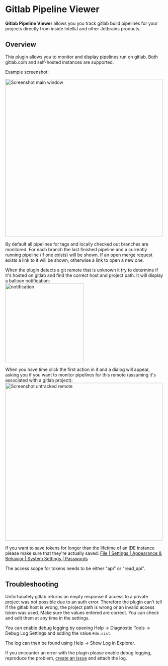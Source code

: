 # Gitlab Pipeline Viewer

<!-- Plugin description -->
**Gitlab Pipeline Viewer** allows you you track gitlab build pipelines for your projects directly from inside IntelliJ and other Jetbrains products.

<!-- Plugin description end -->

## Overview

This plugin allows you to monitor and display pipelines run on gitlab. Both gitlab.com and self-hosted instances are supported.

Example screenshot:

<img src="https://i.imgur.com/TtKN9p3.png" width="500" alt="Screenshot main window"/>

By default all pipelines for tags and locally checked out branches are monitored. For each branch the last finished pipeline and a currently running pipeline (if one exists) will be shown. If an open merge request exists a link to it will
be shown, otherwise a link to open a new one.

When the plugin detects a git remote that is unknown it try to determine if it's hosted on gitlab and find the correct
host and project path. It will display a balloon notification:<br>
<img src="https://i.imgur.com/AbsuJQR.png" width="250" alt="notification"/>

When you have time click the first action in it and a dialog will appear, asking you if you want to monitor pipelines
for this remote (assuming it's associated with a gitlab project):<br>
<img src="https://i.imgur.com/qQo1fvf.png" width="500" alt="Screenshot untracked remote"/>

If you want to save tokens for longer than the lifetime of an IDE instance please make sure that they're actually
saved: <a href="jetbrains://idea/settings?name=Appearance+%26+Behavior--System+Settings--Passwords">File | Settings |
Appearance & Behavior | System Settings | Passwords</a>

The access scope for tokens needs to be either "api" or "read_api".

## Troubleshooting

Unfortunately gitlab returns an empty response if access to a private project was not possible due to an auth error.
Therefore the plugin can't tell if the gitlab host is wrong, the project path is wrong or an invalid access token was
used.
Make sure the values entered are correct. You can check and edit them at any time in the settings.

You can enable debug logging by opening Help -> Diagnostic Tools -> Debug Log Settings and adding the value `#de.sist`.

The log can then be found using Help -> Show Log in Explorer.

If you encounter an error with the plugin please enable debug logging, reproduce the problem,
[create an issue](https://gitlab.com/ppiag/intellij_gitlab_pipeline_monitor/-/issues/new) and attach the log.  
